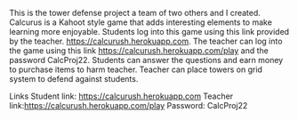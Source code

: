 This is the tower defense project a team of two others and I created. 
Calcurus is a Kahoot style game that adds interesting elements to make learning more enjoyable.
Students log into this game using this link provided by the teacher. https://calcurush.herokuapp.com.
The teacher can log into the game using this link https://calcurush.herokuapp.com/play and the password CalcProj22.
Students can answer the questions and earn money to purchase items to harm teacher.
Teacher can place towers on grid system to defend against students.

Links 
Student link: https://calcurush.herokuapp.com
Teacher link:https://calcurush.herokuapp.com/play
Password: CalcProj22

